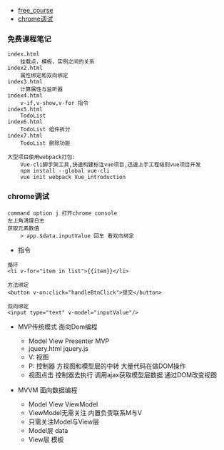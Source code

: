 * [free_course](#免费课程笔记)
* [chrome调试](#chrome调试)

### 免费课程笔记
```bazaar
index.html
    挂载点，模板，实例之间的关系
index2.html
    属性绑定和双向绑定
index3.html
    计算属性与监听器
index4.html
    v-if,v-show,v-for 指令
index5.html
    TodoList
index6.html
    TodoList 组件拆分
index7.html
    TodoList 删除功能

大型项目使用webpack打包:
    Vue-cli脚手架工具,快速构建标注vue项目,迅速上手工程级别vue项目开发
    npm install --global vue-cli
    vue init webpack Vue_introduction
```

### chrome调试

```bazaar
command option j 打开chrome console
左上角清理日志
获取元素数值
    > app.$data.inputValue 回车 看双向绑定

```

- 指令
```bazaar
循环
<li v-for="item in list">{{item}}</li>

方法绑定
<button v-on:click="handleBtnClick">提交</button>

双向绑定
<input type="text" v-model="inputValue"/>

```
- MVP传统模式 面向Dom编程
    - Model View Presenter   MVP
    - jquery.html jquery.js
    - V: 视图  
    - P: 控制器 方视图和模型层的中转 大量代码在做DOM操作
    - 视图点击 控制器去执行 调用ajax获取模型层数据 通过DOM改变视图

- MVVM 面向数据编程
    - Model View ViewModel
    - ViewModel无需关注 内置负责联系M与V
    - 只需关注Model与View层
    - Model层 data
    - View层 模板
    